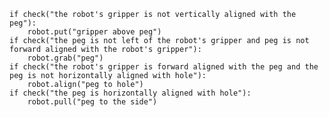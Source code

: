 

    if check("the robot's gripper is not vertically aligned with the peg"):
        robot.put("gripper above peg")
    if check("the peg is not left of the robot's gripper and peg is not forward aligned with the robot's gripper"):
        robot.grab("peg")
    if check("the robot's gripper is forward aligned with the peg and the peg is not horizontally aligned with hole"):
        robot.align("peg to hole")
    if check("the peg is horizontally aligned with hole"):
        robot.pull("peg to the side")